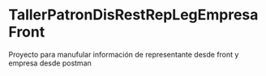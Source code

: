 # TallerPatronDisRestRepLegEmpresaFront
Proyecto para manufular información de representante desde front y empresa desde postman

